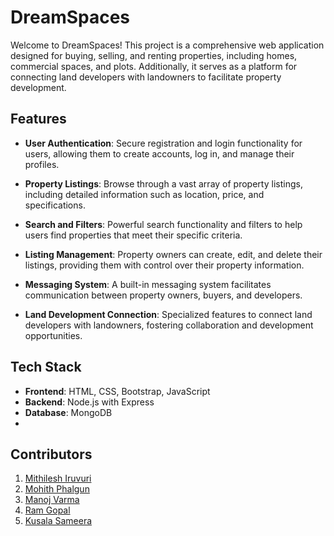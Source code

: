 # DreamSpaces

Welcome to DreamSpaces! This project is a comprehensive web application designed for buying, selling, and renting properties, including homes, commercial spaces, and plots. Additionally, it serves as a platform for connecting land developers with landowners to facilitate property development.

## Features

- **User Authentication**: Secure registration and login functionality for users, allowing them to create accounts, log in, and manage their profiles.

- **Property Listings**: Browse through a vast array of property listings, including detailed information such as location, price, and specifications.

- **Search and Filters**: Powerful search functionality and filters to help users find properties that meet their specific criteria.

- **Listing Management**: Property owners can create, edit, and delete their listings, providing them with control over their property information.

- **Messaging System**: A built-in messaging system facilitates communication between property owners, buyers, and developers.

- **Land Development Connection**: Specialized features to connect land developers with landowners, fostering collaboration and development opportunities.

## Tech Stack

- **Frontend**: HTML, CSS, Bootstrap, JavaScript
- **Backend**: Node.js with Express
- **Database**: MongoDB
- 
## Contributors
1. [Mithilesh Iruvuri](https://github.com/MithileshIruvuri02)
2. [Mohith Phalgun](https://github.com/KMRSKPHALGUN)
3. [Manoj Varma](https://github.com/ManojDatla5657)
4. [Ram Gopal](https://github.com/Ramgopal39)
5. [Kusala Sameera](https://github.com/S-a-m-93)

